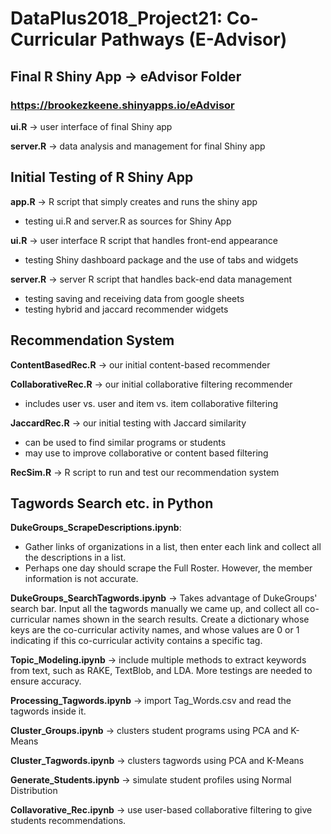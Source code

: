 # DataPlus2018_Project21: Co-Curricular Pathways (E-Advisor)

## Final R Shiny App &rarr; eAdvisor Folder
### https://brookezkeene.shinyapps.io/eAdvisor
**ui.R** &rarr; user interface of final Shiny app

**server.R** &rarr; data analysis and management for final Shiny app

## Initial Testing of R Shiny App
**app.R** &rarr; R script that simply creates and runs the shiny app
* testing ui.R and server.R as sources for Shiny App

**ui.R** &rarr; user interface R script that handles front-end appearance
* testing Shiny dashboard package and the use of tabs and widgets

**server.R** &rarr; server R script that handles back-end data management
* testing saving and receiving data from google sheets
* testing hybrid and jaccard recommender widgets

## Recommendation System
**ContentBasedRec.R** &rarr; our initial content-based recommender

**CollaborativeRec.R** &rarr; our initial collaborative filtering recommender
* includes user vs. user and item vs. item collaborative filtering

**JaccardRec.R** &rarr; our initial testing with Jaccard similarity
* can be used to find similar programs or students
* may use to improve collaborative or content based filtering

**RecSim.R** &rarr; R script to run and test our recommendation system

## Tagwords Search etc. in Python

**DukeGroups_ScrapeDescriptions.ipynb**: 
* Gather links of organizations in a list, then enter each link and collect all the descriptions in a list.
* Perhaps one day should scrape the Full Roster. However, the member information is not accurate.

**DukeGroups_SearchTagwords.ipynb** &rarr; Takes advantage of DukeGroups' search bar. Input all the tagwords manually we came up, and collect all co-curricular names shown in the search results. Create a dictionary whose keys are the co-curricular activity names, and whose values are 0 or 1 indicating if this co-curricular activity contains a specific tag.

**Topic_Modeling.ipynb** &rarr; include multiple methods to extract keywords from text, such as RAKE, TextBlob, and LDA. More testings are needed to ensure accuracy.

**Processing_Tagwords.ipynb** &rarr; import Tag_Words.csv and read the tagwords inside it.

**Cluster_Groups.ipynb** &rarr; clusters student programs using PCA and K-Means

**Cluster_Tagwords.ipynb** &rarr; clusters tagwords using PCA and K-Means

**Generate_Students.ipynb** &rarr; simulate student profiles using Normal Distribution

**Collavorative_Rec.ipynb** &rarr; use user-based collaborative filtering to give students recommendations.
